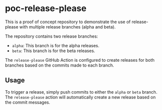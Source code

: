 # poc-release-please

This is a proof of concept repository to demonstrate the use of release-please with multiple release branches (alpha and beta).

The repository contains two release branches:
- `alpha`: This branch is for the alpha releases.
- `beta`: This branch is for the beta releases.

The `release-please` GitHub Action is configured to create releases for both branches based on the commits made to each branch.

## Usage

To trigger a release, simply push commits to either the `alpha` or `beta` branch. The `release-please` action will automatically create a new release based on the commit messages.